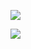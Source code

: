 ![](https://raw.githubusercontent.com/maneetgoyal/github-stats/master/generated/overview.svg#gh-light-mode-only)


![](https://raw.githubusercontent.com/username/github-stats/master/generated/languages.svg#gh-light-mode-only)

